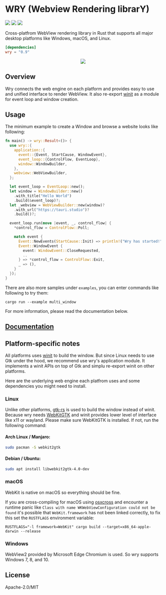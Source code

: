 # WRY (Webview Rendering librarY)

[![](https://img.shields.io/crates/v/wry?style=flat-square)](https://crates.io/crates/wry) [![](https://img.shields.io/docsrs/wry?style=flat-square)](https://docs.rs/wry/) ![](https://img.shields.io/crates/l/wry?style=flat-square)

Cross-platfrom WebView rendering library in Rust that supports all major desktop platforms like Windows, macOS, and Linux.

```toml
[dependencies]
wry = "0.9"
```

<div align="center">
  <a href="https://gfycat.com/needywetelk">
    <img src="https://thumbs.gfycat.com/NeedyWetElk-size_restricted.gif">
  </a>
</div>

## Overview

Wry connects the web engine on each platform and provides easy to use and unified interface to render WebView. It also
re-export [winit] as a module for event loop and window creation.

[winit]: https://crates.io/crates/winit

## Usage

The minimum example to create a Window and browse a website looks like following:

```rust
fn main() -> wry::Result<()> {
  use wry::{
    application::{
      event::{Event, StartCause, WindowEvent},
      event_loop::{ControlFlow, EventLoop},
      window::WindowBuilder,
    },
    webview::WebViewBuilder,
  };

  let event_loop = EventLoop::new();
  let window = WindowBuilder::new()
    .with_title("Hello World")
    .build(&event_loop)?;
  let _webview = WebViewBuilder::new(window)?
    .with_url("https://tauri.studio")?
    .build()?;

  event_loop.run(move |event, _, control_flow| {
    *control_flow = ControlFlow::Poll;

    match event {
      Event::NewEvents(StartCause::Init) => println!("Wry has started!"),
      Event::WindowEvent {
        event: WindowEvent::CloseRequested,
        ..
      } => *control_flow = ControlFlow::Exit,
      _ => (),
    }
  });
}
```

There are also more samples under `examples`, you can enter commands like following to try them:

```
cargo run --example multi_window
```

For more information, please read the documentation below.

## [Documentation](https://docs.rs/wry)

## Platform-specific notes

All platforms uses [winit](https://github.com/rust-windowing/winit) to build the window. But since Linux needs to use Gtk under the hood, we recommend use wry's application module. It implements a winit APIs on top of Gtk and simplu re-export winit on other platforms.

Here are the underlying web engine each platfrom uses and some dependencies you might need to install.

### Linux

Unlike other platforms, [gtk-rs](https://gtk-rs.org/) is used to build the window instead of winit. Because wry needs [WebKitGTK](https://webkitgtk.org/) and winit provides lower level of interface like x11 or wayland. Please make sure WebKitGTK is installed. If not, run the following command:

#### Arch Linux / Manjaro:

```bash
sudo pacman -S webkit2gtk
```

#### Debian / Ubuntu:

```bash
sudo apt install libwebkit2gtk-4.0-dev
```

### macOS

WebKit is native on macOS so everything should be fine.

If you are cross-compiling for macOS using [osxcross](https://github.com/tpoechtrager/osxcross) and encounter a runtime panic like `Class with name WKWebViewConfiguration could not be found` it's possible that `WebKit.framework` has not been linked correctly, to fix this set the `RUSTFLAGS` environment variable:

```
RUSTFLAGS="-l framework=WebKit" cargo build --target=x86_64-apple-darwin --release
```

### Windows

WebView2 provided by Microsoft Edge Chromium is used. So wry supports Windows 7, 8, and 10.

## License
Apache-2.0/MIT
